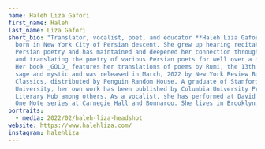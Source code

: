 ```yaml
---
name: Haleh Liza Gafori
first_name: Haleh
last_name: Liza Gafori
short_bio: "Translator, vocalist, poet, and educator **Haleh Liza Gafori** was
  born in New York City of Persian descent. She grew up hearing recitations of
  Persian poetry and has maintained and deepened her connection through singing
  and translating the poetry of various Persian poets for well over a decade.
  Her book _GOLD_ features her translations of poems by Rumi, the 13th century
  sage and mystic and was released in March, 2022 by New York Review Books/NYRB
  Classics, distributed by Penguin Random House. A graduate of Stanford
  University, her own work has been published by Columbia University Press and
  Literary Hub among others. As a vocalist, she has performed at David Byrne's
  One Note series at Carnegie Hall and Bonnaroo. She lives in Brooklyn, NY. "
portraits:
  - media: 2022/02/haleh-liza-headshot
website: https://www.halehliza.com/
instagram: halehliza
---
```


